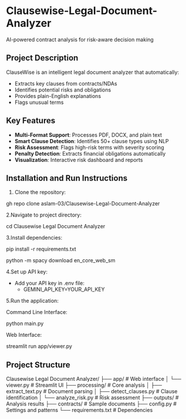 # Clausewise-Legal-Document-Analyzer

AI-powered contract analysis for risk-aware decision making

## Project Description

ClauseWise is an intelligent legal document analyzer that automatically:

- Extracts key clauses from contracts/NDAs
- Identifies potential risks and obligations
- Provides plain-English explanations
- Flags unusual terms

## Key Features

- **Multi-Format Support**: Processes PDF, DOCX, and plain text
- **Smart Clause Detection**: Identifies 50+ clause types using NLP
- **Risk Assessment**: Flags high-risk terms with severity scoring
- **Penalty Detection**: Extracts financial obligations automatically
- **Visualization**: Interactive risk dashboard and reports

## Installation and Run Instructions

1. Clone the repository:

gh repo clone aslam-03/Clausewise-Legal-Document-Analyzer

2.Navigate to project directory:

cd Clausewise Legal Document Analyzer

3.Install dependencies:

pip install -r requirements.txt

python -m spacy download en_core_web_sm

4.Set up API key:

 - Add your API key in .env file:
      - GEMINI_API_KEY=YOUR_API_KEY

5.Run the application:

Command Line Interface:
  
  python main.py

Web Interface:
      
  streamlit run app/viewer.py

## Project Structure
Clausewise Legal Document Analyzer/
├── app/                  # Web interface
│   └── viewer.py         # Streamlit UI
├── processing/           # Core analysis
│   ├── extract_text.py   # Document parsing
│   ├── detect_clauses.py # Clause identification
│   └── analyze_risk.py   # Risk assessment
├── outputs/              # Analysis results
├── contracts/            # Sample documents
├── config.py             # Settings and patterns
└── requirements.txt      # Dependencies
